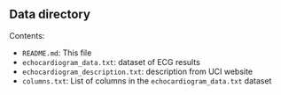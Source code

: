 ## Data directory

Contents:
 - `README.md`: This file
 - `echocardiogram_data.txt`: dataset of ECG results
 - `echocardiogram_description.txt`: description from UCI website
 - `columns.txt`: List of columns in the `echocardiogram_data.txt` dataset


